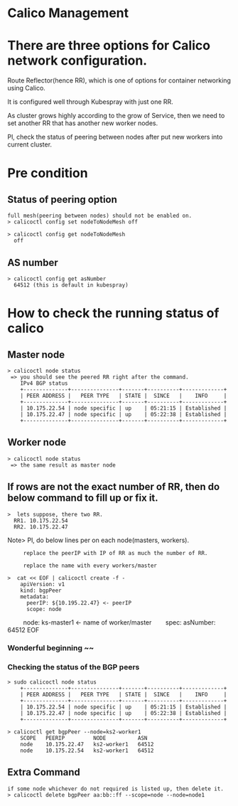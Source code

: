 Calico Management
=====================

# There are three options for Calico network configuration.
  Route Reflector(hence RR), which is one of options for container networking using Calico.

  It is configured well through Kubespray with just one RR.

  As cluster grows highly according to the grow of Service, 
  then we need to set another RR that has another new worker nodes.
  
  Pl, check the status of peering between nodes after put new workers into current cluster.

# Pre condition
  ## Status of peering option
    full mesh(peering between nodes) should not be enabled on.
    > calicoctl config set nodeToNodeMesh off
    
    > calicoctl config get nodeToNodeMesh
      off

  ## AS number
    > calicoctl config get asNumber
      64512 (this is default in kubespray)

# How to check the running status of calico

  ## Master node
    > calicoctl node status
     => you should see the peered RR right after the command.
        IPv4 BGP status
        +--------------+---------------+-------+----------+-------------+
        | PEER ADDRESS |   PEER TYPE   | STATE |  SINCE   |    INFO     |
        +--------------+---------------+-------+----------+-------------+
        | 10.175.22.54 | node specific | up    | 05:21:15 | Established |
        | 10.175.22.47 | node specific | up    | 05:22:38 | Established |
        +--------------+---------------+-------+----------+-------------+

  ## Worker node
    > calicoctl node status
     => the same result as master node


  ## If rows are not the exact number of RR, then do below command to fill up or fix it.

    >  lets suppose, there two RR.
      RR1. 10.175.22.54
      RR2. 10.175.22.47

   Note> Pl, do below lines per on each node(masters, workers).
   
         replace the peerIP with IP of RR as much the number of RR.
         
         replace the name with every workers/master
         
    >  cat << EOF | calicoctl create -f -
        apiVersion: v1
        kind: bgpPeer
        metadata:
          peerIP: ${10.195.22.47} <- peerIP
          scope: node
          node: ks-master1 <- name of worker/master
        spec:
          asNumber: 64512
        EOF
      
  ###  Wonderful beginning ~~
  ###  Checking the status of the BGP peers
    > sudo calicoctl node status
        +--------------+---------------+-------+----------+-------------+
        | PEER ADDRESS |   PEER TYPE   | STATE |  SINCE   |    INFO     |
        +--------------+---------------+-------+----------+-------------+
        | 10.175.22.54 | node specific | up    | 05:21:15 | Established |
        | 10.175.22.47 | node specific | up    | 05:22:38 | Established |
        +--------------+---------------+-------+----------+-------------+
    
    > calicoctl get bgpPeer --node=ks2-worker1
        SCOPE   PEERIP         NODE          ASN
        node    10.175.22.47   ks2-worker1   64512
        node    10.175.22.54   ks2-worker1   64512


  ## Extra Command
    if some node whichever do not required is listed up, then delete it.
    > calicoctl delete bgpPeer aa:bb::ff --scope=node --node=node1
